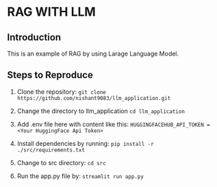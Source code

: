 # RAG WITH LLM

## Introduction
This is an example of RAG by using Larage Language Model.


## Steps to Reproduce
1. Clone the repository: 
`git clone https://github.com/nishant9083/llm_application.git`

2. Change the directory to llm_application
`cd llm_application`

3. Add .env file here with content like this:
`HUGGINGFACEHUB_API_TOKEN = <Your HuggingFace Api Token>`

4. Install dependencies by running: 
`pip install -r ./src/requirements.txt`

5. Change to src directory:
`cd src`

6. Run the app.py file by:
`streamlit run app.py`